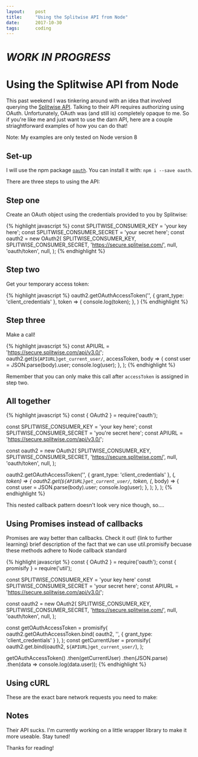 ```yaml
---
layout:    post
title:     "Using the Splitwise API from Node"
date:      2017-10-30
tags:      coding
---
```


# *WORK IN PROGRESS*

# Using the Splitwise API from Node

This past weekend I was tinkering around with an idea that involved querying the [Splitwise API](http://dev.splitwise.com/). Talking to their API requires authorizing using OAuth. Unfortunately, OAuth was (and still is) completely opaque to me. So if you're like me and just want to use the darn API, here are a couple striaghtforward examples of how you can do that!

Note: My examples are only tested on Node version 8

## Set-up

I will use the npm package [`oauth`](https://www.npmjs.com/package/oauth). You can install it with: `npm i --save oauth`.

There are three steps to using the API:

## Step one

Create an OAuth object using the credentials provided to you by Splitwise:

{% highlight javascript %}
const SPLITWISE_CONSUMER_KEY = 'your key here';
const SPLITWISE_CONSUMER_SECRET = 'your secret here';
const oauth2 = new OAuth2(
  SPLITWISE_CONSUMER_KEY,
  SPLITWISE_CONSUMER_SECRET,
  'https://secure.splitwise.com/',
  null,
  'oauth/token',
  null,
);
{% endhighlight %}

## Step two

Get your temporary access token:

{% highlight javascript %}
oauth2.getOAuthAccessToken('',
  { grant_type: 'client_credentials' },
  token => {
    console.log(token);
  },
)
{% endhighlight %}

## Step three

Make a call!

{% highlight javascript %}
const APIURL = 'https://secure.splitwise.com/api/v3.0/';
oauth2.get(`${APIURL}get_current_user/`,
  accessToken,
  body => {
    const user = JSON.parse(body).user;
    console.log(user);
  },
);
{% endhighlight %}

Remember that you can only make this call after `accessToken` is assigned in step two.

## All together

{% highlight javascript %}
const { OAuth2 } = require('oauth');

const SPLITWISE_CONSUMER_KEY = 'your key here';
const SPLITWISE_CONSUMER_SECRET = 'you\'re secret here';
const APIURL = 'https://secure.splitwise.com/api/v3.0/';

const oauth2 = new OAuth2(
  SPLITWISE_CONSUMER_KEY,
  SPLITWISE_CONSUMER_SECRET,
  'https://secure.splitwise.com/',
  null,
  'oauth/token',
  null,
);

oauth2.getOAuthAccessToken('',
  { grant_type: 'client_credentials' },
  (_, token) => {
    oauth2.get(`${APIURL}get_current_user/`,
      token,
      (_, body) => {
        const user = JSON.parse(body).user;
        console.log(user);
      },
    );
  },
);
{% endhighlight %}

This nested callback pattern doesn't look very nice though, so....

## Using Promises instead of callbacks

Promises are way better than callbacks. Check it out!
{link to further learning}
brief description of the fact that we can use util.promisify becuase these methods adhere to Node callback standard

{% highlight javascript %}
const { OAuth2 } = require('oauth');
const { promisify } = require('util');

const SPLITWISE_CONSUMER_KEY = 'your key here'
const SPLITWISE_CONSUMER_SECRET = 'your secret here';
const APIURL = 'https://secure.splitwise.com/api/v3.0/';

const oauth2 = new OAuth2(
  SPLITWISE_CONSUMER_KEY,
  SPLITWISE_CONSUMER_SECRET,
  'https://secure.splitwise.com/',
  null,
  'oauth/token',
  null,
);

const getOAuthAccessToken = promisify(
  oauth2.getOAuthAccessToken.bind(
    oauth2, '', { grant_type: 'client_credentials' }
  ),
);
const getCurrentUser = promisify(
  oauth2.get.bind(oauth2, `${APIURL}get_current_user/`),
);

getOAuthAccessToken()
  .then(getCurrentUser)
  .then(JSON.parse)
  .then(data => console.log(data.user));
{% endhighlight %}

## Using cURL

These are the exact bare network requests you need to make:

## Notes

Their API sucks. I'm currently working on a little wrapper library to make it more useable. Stay tuned!

Thanks for reading!
